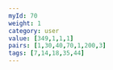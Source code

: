 ```yaml
---
myId: 70
weight: 1
category: user
value: [349,1,1,1]
pairs: [1,30,40,70,1,200,3]
tags: [7,14,18,35,44]
---
```

